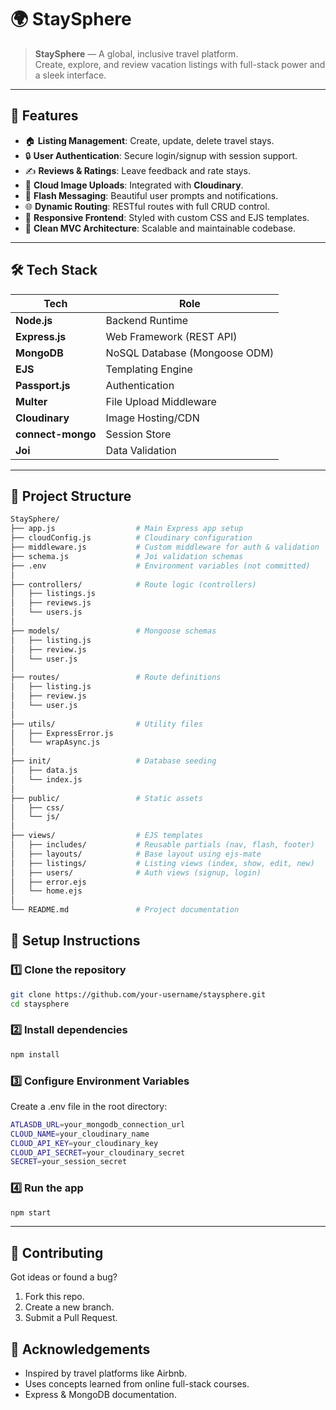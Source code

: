 # 🌍 StaySphere

> **StaySphere** — A global, inclusive travel platform.  
Create, explore, and review vacation listings with full-stack power and a sleek interface.

---

## 🚀 Features

- 🏠 **Listing Management**: Create, update, delete travel stays.
- 🔒 **User Authentication**: Secure login/signup with session support.
- ✍️ **Reviews & Ratings**: Leave feedback and rate stays.
- 📸 **Cloud Image Uploads**: Integrated with **Cloudinary**.
- 💬 **Flash Messaging**: Beautiful user prompts and notifications.
- 🌐 **Dynamic Routing**: RESTful routes with full CRUD control.
- 🎨 **Responsive Frontend**: Styled with custom CSS and EJS templates.
- 🧠 **Clean MVC Architecture**: Scalable and maintainable codebase.

---

## 🛠️ Tech Stack

| Tech              | Role                          |
|-------------------|-------------------------------|
| **Node.js**       | Backend Runtime               |
| **Express.js**    | Web Framework (REST API)      |
| **MongoDB**       | NoSQL Database (Mongoose ODM) |
| **EJS**           | Templating Engine             |
| **Passport.js**   | Authentication                |
| **Multer**        | File Upload Middleware        |
| **Cloudinary**    | Image Hosting/CDN             |
| **connect-mongo** | Session Store                 |
| **Joi**           | Data Validation               |

---

## 📁 Project Structure

```bash
StaySphere/
├── app.js                  # Main Express app setup
├── cloudConfig.js          # Cloudinary configuration
├── middleware.js           # Custom middleware for auth & validation
├── schema.js               # Joi validation schemas
├── .env                    # Environment variables (not committed)
│
├── controllers/            # Route logic (controllers)
│   ├── listings.js
│   ├── reviews.js
│   └── users.js
│
├── models/                 # Mongoose schemas
│   ├── listing.js
│   ├── review.js
│   └── user.js
│
├── routes/                 # Route definitions
│   ├── listing.js
│   ├── review.js
│   └── user.js
│
├── utils/                  # Utility files
│   ├── ExpressError.js
│   └── wrapAsync.js
│
├── init/                   # Database seeding
│   ├── data.js
│   └── index.js
│
├── public/                 # Static assets
│   ├── css/
│   └── js/
│
├── views/                  # EJS templates
│   ├── includes/           # Reusable partials (nav, flash, footer)
│   ├── layouts/            # Base layout using ejs-mate
│   ├── listings/           # Listing views (index, show, edit, new)
│   ├── users/              # Auth views (signup, login)
│   ├── error.ejs
│   └── home.ejs
│
└── README.md               # Project documentation

```


## 🔧 Setup Instructions

### 1️⃣ Clone the repository

```bash
git clone https://github.com/your-username/staysphere.git
cd staysphere
```

### 2️⃣ Install dependencies

```bash
npm install
```

### 3️⃣ Configure Environment Variables

Create a .env file in the root directory:

```bash
ATLASDB_URL=your_mongodb_connection_url
CLOUD_NAME=your_cloudinary_name
CLOUD_API_KEY=your_cloudinary_key
CLOUD_API_SECRET=your_cloudinary_secret
SECRET=your_session_secret
```

### 4️⃣ Run the app

```bash
npm start
```
---

## 🤝 Contributing

Got ideas or found a bug?
1. Fork this repo.
2. Create a new branch.
3. Submit a Pull Request.

## 🙌 Acknowledgements

- Inspired by travel platforms like Airbnb.
- Uses concepts learned from online full-stack courses.
- Express & MongoDB documentation.
